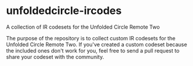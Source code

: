 # unfoldedcircle-ircodes
A collection of IR codesets for the Unfolded Circle Remote Two


The purpose of the repository is to collect custom IR codesets for the Unfolded Circle Remote Two. If you've created a custom codeset because the included ones don't work for you, feel free to send a pull request to share your codeset with the community.
